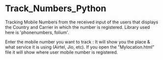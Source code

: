 # Track_Numbers_Python
Tracking Mobile Numbers from the received input of the users that displays the Country and Carrier in which the number is registered. Library used here is 'phonenumbers, folium'.

Enter the mobile number you want to track : 
It will show you the place & what service it is using (Airtel, Jio, etc).
If you open the "Mylocation.html" file it will show where user mobile number is registered.



